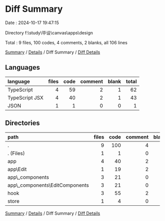 # Diff Summary

Date : 2024-10-17 19:47:15

Directory f:\\study\\毕设\\canvas\\apps\\design

Total : 9 files,  100 codes, 4 comments, 2 blanks, all 106 lines

[Summary](results.md) / [Details](details.md) / Diff Summary / [Diff Details](diff-details.md)

## Languages
| language | files | code | comment | blank | total |
| :--- | ---: | ---: | ---: | ---: | ---: |
| TypeScript | 4 | 59 | 2 | 1 | 62 |
| TypeScript JSX | 4 | 40 | 2 | 1 | 43 |
| JSON | 1 | 1 | 0 | 0 | 1 |

## Directories
| path | files | code | comment | blank | total |
| :--- | ---: | ---: | ---: | ---: | ---: |
| . | 9 | 100 | 4 | 2 | 106 |
| . (Files) | 1 | 1 | 0 | 0 | 1 |
| app | 4 | 40 | 2 | 1 | 43 |
| app\\Edit | 1 | 19 | 2 | 1 | 22 |
| app\\_components | 3 | 21 | 0 | 0 | 21 |
| app\\_components\\EditComponents | 3 | 21 | 0 | 0 | 21 |
| hook | 3 | 55 | 2 | 1 | 58 |
| store | 1 | 4 | 0 | 0 | 4 |

[Summary](results.md) / [Details](details.md) / Diff Summary / [Diff Details](diff-details.md)
